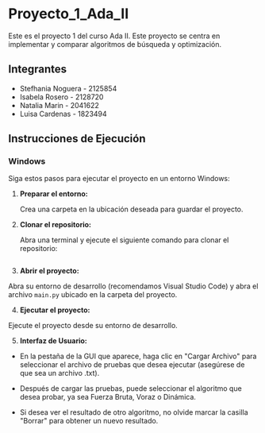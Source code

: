 # Proyecto_1_Ada_II

Este es el proyecto 1 del curso Ada II. Este proyecto se centra en implementar y comparar algoritmos de búsqueda y optimización.

## Integrantes

- Stefhania Noguera - 2125854
- Isabela Rosero - 2128720
- Natalia Marin - 2041622
- Luisa Cardenas - 1823494

## Instrucciones de Ejecución

### Windows

Siga estos pasos para ejecutar el proyecto en un entorno Windows:

1. **Preparar el entorno:**

   Crea una carpeta en la ubicación deseada para guardar el proyecto.

2. **Clonar el repositorio:**

   Abra una terminal y ejecute el siguiente comando para clonar el repositorio: 
   
   ```shellgit clone https://github.com/RoseRossi/Proyecto_1_Ada_II.git
   
3. **Abrir el proyecto:**

Abra su entorno de desarrollo (recomendamos Visual Studio Code) y abra el archivo `main.py` ubicado en la carpeta del proyecto.

4. **Ejecutar el proyecto:**

Ejecute el proyecto desde su entorno de desarrollo.

5. **Interfaz de Usuario:**

- En la pestaña de la GUI que aparece, haga clic en "Cargar Archivo" para seleccionar el archivo de pruebas que desea ejecutar (asegúrese de que sea un archivo .txt).

- Después de cargar las pruebas, puede seleccionar el algoritmo que desea probar, ya sea Fuerza Bruta, Voraz o Dinámica.

- Si desea ver el resultado de otro algoritmo, no olvide marcar la casilla "Borrar" para obtener un nuevo resultado.
